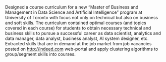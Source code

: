 Designed a course curriculum for a new “Master of Business and Management in Data Science and Artificial Intelligence” program at University of Toronto with focus not only on technical but also on business and soft skills. The curriculum contained optimal courses (and topics covered in each course) for students to obtain necessary technical and business skills to pursue a successful career as data scientist, analytics and data manager, data analyst, business analyst, AI system designer, etc. Extracted skills that are in demand at the job market from job vacancies posted on http://indeed.com web-portal and apply clustering algorithms to group/segment skills into courses.
